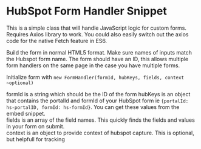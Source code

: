 # HubSpot Form Handler Snippet 
This is a simple class that will handle JavaScript logic for custom forms.  Requires Axios library to work.  You could also easily switch out the axios code for the native Fetch feature in ES6.
 
Build the form in normal HTML5 format.  Make sure names of inputs match the Hubspot form name.  The form should have an ID, this allows multiple form handlers on the same page in the case you have multiple forms. 
 
Initialize form with ```new FormHandler(formId, hubKeys, fields, context ~optional)``` 
 
formId is a string which should be the ID of the form 
hubKeys is an object that contains the portalId and formId of your HubSpot form ie ```{portalId: hs-portalID, formId: hs-formId}```.  You can get these values from the embed snippet.  
fields is an array of the field names.  This quickly finds the fields and values in your form on submit.  
context is an object to provide context of hubspot capture.  This is optional, but helpfull for tracking  



